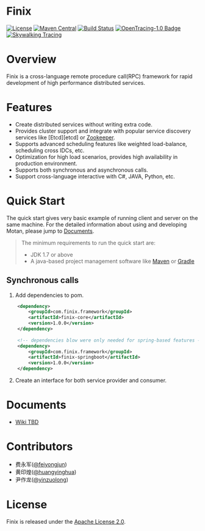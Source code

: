 # Finix
[![License](https://img.shields.io/badge/License-Apache%202.0-blue.svg)](https://github.com/weibocom/motan/blob/master/LICENSE)
[![Maven Central](https://img.shields.io/maven-central/v/com.weibo/motan.svg?label=Maven%20Central)](http://search.maven.org/#search%7Cga%7C1%7Cg%3A%22com.weibo%22%20AND%20motan)
[![Build Status](https://img.shields.io/travis/weibocom/motan/master.svg?label=Build)](https://travis-ci.org/weibocom/motan)
[![OpenTracing-1.0 Badge](https://img.shields.io/badge/OpenTracing--1.0-enabled-blue.svg)](http://opentracing.io)
[![Skywalking Tracing](https://img.shields.io/badge/Skywalking%20Tracing-enable-brightgreen.svg)](https://github.com/OpenSkywalking/skywalking)

# Overview
Finix is a cross-language remote procedure call(RPC) framework for rapid development of high performance distributed services. 



# Features
- Create distributed services without writing extra code.
- Provides cluster support and integrate with popular service discovery services like [Etcd][etcd] or [Zookeeper][zookeeper]. 
- Supports advanced scheduling features like weighted load-balance, scheduling cross IDCs, etc.
- Optimization for high load scenarios, provides high availability in production environment.
- Supports both synchronous and asynchronous calls.
- Support cross-language interactive with C#, JAVA, Python, etc.

# Quick Start

The quick start gives very basic example of running client and server on the same machine. For the detailed information about using and developing Motan, please jump to [Documents](#documents).

> The minimum requirements to run the quick start are: 
>  * JDK 1.7 or above
>  * A java-based project management software like [Maven][maven] or [Gradle][gradle]

## Synchronous calls

1. Add dependencies to pom.

```xml
    <dependency>
        <groupId>com.finix.framework</groupId>
        <artifactId>finix-core</artifactId>
        <version>1.0.0</version>
    </dependency>
    
    <!-- dependencies blow were only needed for spring-based features -->
    <dependency>
        <groupId>com.finix.framework</groupId>
        <artifactId>finix-springboot</artifactId>
        <version>1.0.0</version>
    </dependency>

```

2. Create an interface for both service provider and consumer.



# Documents

* [Wiki  TBD](TBD)


# Contributors

* 费永军([@feiyongjun](https://github.com/jinfei21))
* 黄印煌([@huangyinghua](https://github.com/jinfei21))
* 尹作龙([@yinzuolong](https://github.com/yzl14141141))

# License

Finix is released under the [Apache License 2.0](http://www.apache.org/licenses/LICENSE-2.0).

[maven]:https://maven.apache.org
[gradle]:http://gradle.org
[consul]:http://www.consul.io
[zookeeper]:http://zookeeper.apache.org


